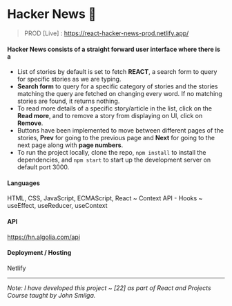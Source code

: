 # Hacker News 📰

> PROD [Live] : https://react-hacker-news-prod.netlify.app/

#### Hacker News consists of a straight forward user interface where there is a
- List of stories by default is set to fetch **REACT**, a search form to query for specific stories as we are typing.
- **Search form** to query for a specific category of stories and the stories matching the query are fetched on changing every word. If no matching stories are found, it returns nothing. 
- To read more details of a specific story/article in the list, click on the **Read more**, and to remove a story from displaying on UI, click on **Remove**.
- Buttons have been implemented to move between different pages of the stories, **Prev** for going to the previous page and **Next** for going to the next page along with **page numbers**.
- To run the project locally, clone the repo, `npm install` to install the dependencies, and `npm start` to start up the development server on default port 3000.

#### Languages

HTML, CSS, JavaScript, ECMAScript, React ~ Context API - Hooks ~ useEffect, useReducer, useContext

#### API

https://hn.algolia.com/api

#### Deployment / Hosting

Netlify

---

_Note: I have developed this project ~ [22] as part of React and Projects Course taught by John Smilga._

